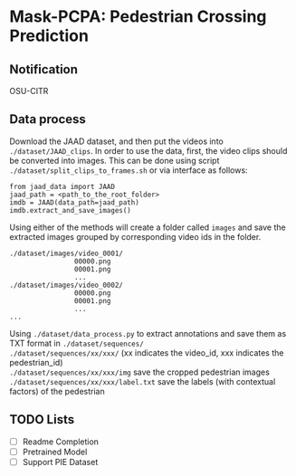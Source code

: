 # Mask-PCPA: Pedestrian Crossing Prediction  
  
## Notification
OSU-CITR  

## Data process

Download the JAAD dataset, and then put the videos into `./dataset/JAAD_clips`. In order to use the data, first, the video clips should be converted into images. This can be done using script `./dataset/split_clips_to_frames.sh` or via interface as follows:
```
from jaad_data import JAAD
jaad_path = <path_to_the_root_folder>
imdb = JAAD(data_path=jaad_path)
imdb.extract_and_save_images()
```

Using either of the methods will create a folder called `images` and save the extracted images grouped by corresponding video ids in the folder.
```
./dataset/images/video_0001/
				00000.png
				00001.png
				...
./dataset/images/video_0002/
				00000.png
				00001.png
				...		
...
```
Using `./dataset/data_process.py` to extract annotations and save them as TXT format in `./dataset/sequences/`  
`./dataset/sequences/xx/xxx/` (xx indicates the video_id, xxx indicates the pedestrian_id)  
`./dataset/sequences/xx/xxx/img` save the cropped pedestrian images  
`./dataset/sequences/xx/xxx/label.txt` save the labels (with contextual factors) of the pedestrian  



## TODO Lists

- [ ] Readme Completion
- [ ] Pretrained Model
- [ ] Support PIE Dataset
